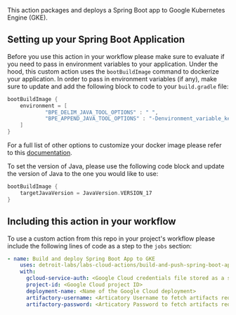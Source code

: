 This action packages and deploys a Spring Boot app to Google Kubernetes Engine (GKE).

## Setting up your Spring Boot Application

Before you use this action in your workflow please make sure to evaluate if you need to pass in environment variables to your application. Under the hood, this
custom action uses the `bootBuildImage` command to dockerize your application. In order to pass in environment variables (if any), make sure to update and
add the following block to code to your `build.gradle` file:

```groovy
bootBuildImage {
    environment = [
            "BPE_DELIM_JAVA_TOOL_OPTIONS" : " ",
            "BPE_APPEND_JAVA_TOOL_OPTIONS" : "-Denvironment_variable_key_1=environment_variable_value_1 -Denvironment_variable_key_2=environment_variable_value_2"
    ]
}
```

For a full list of other options to customize your docker image please refer to this [documentation](https://docs.spring.io/spring-boot/docs/current/gradle-plugin/reference/htmlsingle/#build-image.customization).

To set the version of Java, please use the following code block and update the version of Java to the one you would like to use:

```groovy
bootBuildImage {
    targetJavaVersion = JavaVersion.VERSION_17
}
```

## Including this action in your workflow

To use a custom action from this repo in your project's workflow please include the following lines of code as a step to the `jobs` section:

```yaml
- name: Build and deploy Spring Boot App to GKE
    uses: detroit-labs/labs-cloud-actions/build-and-push-spring-boot-application@main
    with:
      gcloud-service-auth: <Google Cloud credentials file stored as a secret>
      project-id: <Google Cloud project ID>
      deployment-name: <Name of the Google Cloud deployment>      
      artifactory-username: <Articatory Username to fetch artifacts required by your project>
      artifactory-password: <Articatory Password to fetch artifacts required by your project>
```